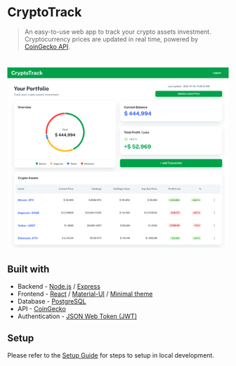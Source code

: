 # CryptoTrack

> An easy-to-use web app to track your crypto assets investment. Cryptocurrency prices are updated in real time, powered by [CoinGecko API](https://www.coingecko.com/en/api).

# ![portfolio-page](./img/1-portfolio-page.png)

## Built with
- Backend - [Node.js](https://nodejs.org/en/) / [Express](https://expressjs.com)
- Frontend - [React](https://reactjs.org) / [Material-UI](https://material-ui.com) / [Minimal theme](https://material-ui.com/store/previews/minimal-dashboard/)
- Database - [PostgreSQL](https://www.postgresql.org)
- API - [CoinGecko](https://www.coingecko.com/en/api)
- Authentication - [JSON Web Token (JWT)](https://jwt.io)

## Setup
Please refer to the [Setup Guide](./setup-guide.md) for steps to setup in local development.